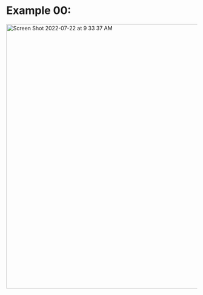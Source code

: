 # Example 00:
<img width="697" alt="Screen Shot 2022-07-22 at 9 33 37 AM" src="https://user-images.githubusercontent.com/75590646/180450293-4b451625-fc86-4fe8-af6b-20bf21df7e81.png">
